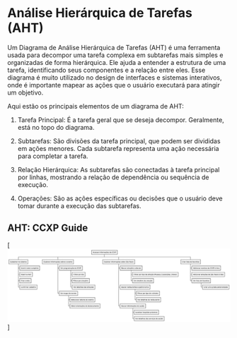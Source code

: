 # Análise Hierárquica de Tarefas (AHT)

Um Diagrama de Análise Hierárquica de Tarefas (AHT) é uma ferramenta usada para decompor uma tarefa complexa em subtarefas mais simples e organizadas de forma hierárquica. Ele ajuda a entender a estrutura de uma tarefa, identificando seus componentes e a relação entre eles. Esse diagrama é muito utilizado no design de interfaces e sistemas interativos, onde é importante mapear as ações que o usuário executará para atingir um objetivo.

Aqui estão os principais elementos de um diagrama de AHT:

1. Tarefa Principal: É a tarefa geral que se deseja decompor. Geralmente, está no topo do diagrama.

2. Subtarefas: São divisões da tarefa principal, que podem ser divididas em ações menores. Cada subtarefa representa uma ação necessária para completar a tarefa.

3. Relação Hierárquica: As subtarefas são conectadas à tarefa principal por linhas, mostrando a relação de dependência ou sequência de execução.

4. Operações: São as ações específicas ou decisões que o usuário deve tomar durante a execução das subtarefas.

## AHT: CCXP Guide

[![aht](../assets/AHT/XLFDYXGn4BxFKzHH6ts7NGS5GN5XGBpMT6fc2f9Kg4hFBZwDui4742zU-yLCEj1ad965ldJLLzzFAhcpZ9eVzxOPu7uaCrJWU10DEF-SVvE1GzXklpniXW6swD2oea8KCBPC0KjzWFVHIBcM0y4e8NdASj6Xrm7PBwMjCYeOnHEsVua.png)]
 